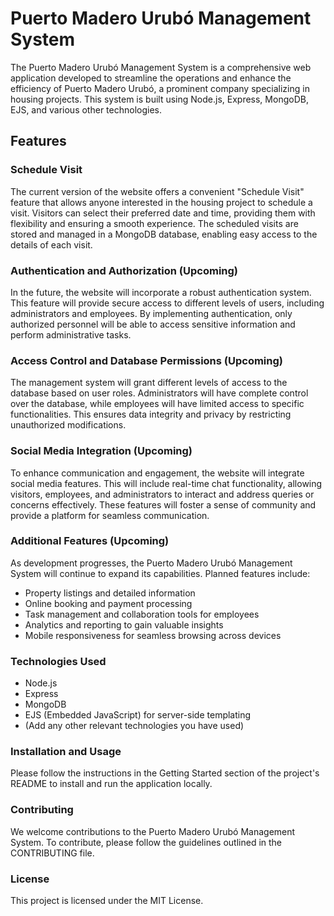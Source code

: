 # Puerto Madero Urubó Management System
The Puerto Madero Urubó Management System is a comprehensive web application developed to streamline the operations and enhance the efficiency of Puerto Madero Urubó, a prominent company specializing in housing projects. This system is built using Node.js, Express, MongoDB, EJS, and various other technologies.

## Features
### Schedule Visit
The current version of the website offers a convenient "Schedule Visit" feature that allows anyone interested in the housing project to schedule a visit. Visitors can select their preferred date and time, providing them with flexibility and ensuring a smooth experience. The scheduled visits are stored and managed in a MongoDB database, enabling easy access to the details of each visit.

### Authentication and Authorization (Upcoming)
In the future, the website will incorporate a robust authentication system. This feature will provide secure access to different levels of users, including administrators and employees. By implementing authentication, only authorized personnel will be able to access sensitive information and perform administrative tasks.

### Access Control and Database Permissions (Upcoming)
The management system will grant different levels of access to the database based on user roles. Administrators will have complete control over the database, while employees will have limited access to specific functionalities. This ensures data integrity and privacy by restricting unauthorized modifications.

### Social Media Integration (Upcoming)
To enhance communication and engagement, the website will integrate social media features. This will include real-time chat functionality, allowing visitors, employees, and administrators to interact and address queries or concerns effectively. These features will foster a sense of community and provide a platform for seamless communication.

### Additional Features (Upcoming)
As development progresses, the Puerto Madero Urubó Management System will continue to expand its capabilities. Planned features include:

- Property listings and detailed information
- Online booking and payment processing
- Task management and collaboration tools for employees
- Analytics and reporting to gain valuable insights
- Mobile responsiveness for seamless browsing across devices

### Technologies Used
- Node.js
- Express
- MongoDB
- EJS (Embedded JavaScript) for server-side templating
- (Add any other relevant technologies you have used)

### Installation and Usage
Please follow the instructions in the Getting Started section of the project's README to install and run the application locally.

### Contributing
We welcome contributions to the Puerto Madero Urubó Management System. To contribute, please follow the guidelines outlined in the CONTRIBUTING file.

### License
This project is licensed under the MIT License.
